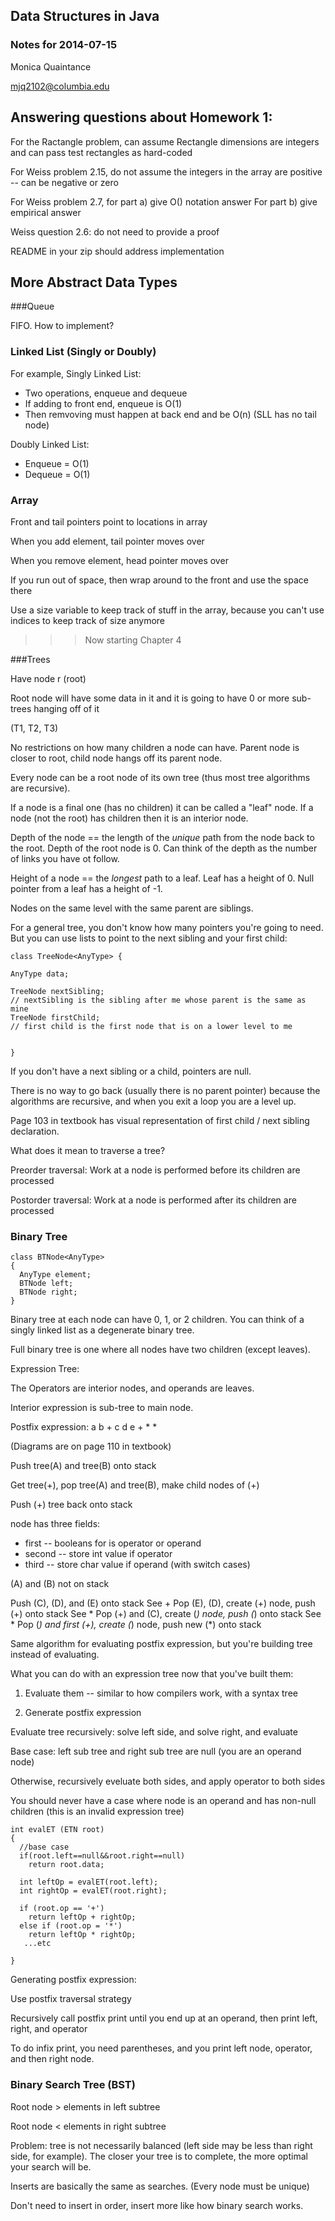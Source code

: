 ## Data Structures in Java
### Notes for 2014-07-15
Monica Quaintance

mjq2102@columbia.edu


## Answering questions about Homework 1:

For the Ractangle problem, can assume Rectangle dimensions are integers and can pass test rectangles as hard-coded

For Weiss problem 2.15, do not assume the integers in the array are positive -- can be negative or zero

For Weiss problem 2.7, for part a) give O() notation answer
For part b) give empirical answer

Weiss question 2.6: do not need to provide a proof

README in your zip should address implementation

## More Abstract Data Types

###Queue

FIFO. How to implement?

### Linked List (Singly or Doubly)

For example, Singly Linked List:

* Two operations, enqueue and dequeue
* If adding to front end, enqueue is O(1)
* Then remvoving must happen at back end and be O(n) (SLL has no tail node)

Doubly Linked List:

* Enqueue = O(1)
* Dequeue = O(1)

### Array

Front and tail pointers point to locations in array

When you add element, tail pointer moves over

When you remove element, head pointer moves over

If you run out of space, then wrap around to the front and use 
the space there

Use a size variable to keep track of stuff in the array, because you 
can't use indices to keep track of size anymore

>>> Now starting Chapter 4

###Trees

Have node r (root)

Root node will have some data in it and it is going to have 0 or more sub-trees hanging off of it

(T1, T2, T3)

No restrictions on how many children a node can have. Parent node is closer to root, child node hangs off its parent node.

Every node can be a root node of its own tree (thus most tree algorithms are recursive).

If a node is a final one (has no children) it can be called a "leaf" node. If a node (not the root) has children then it is an interior node.

Depth of the node == the length of the *unique* path from the node back to the root. Depth of the root node is 0. Can think of the depth as the number of links you have ot follow.

Height of a node == the *longest* path to a leaf. Leaf has a height of 0. Null pointer from a leaf has a height of -1.

Nodes on the same level with the same parent are siblings.

For a general tree, you don't know how many pointers you're going to need. But you can use lists to point to the next sibling and your first child:


    class TreeNode<AnyType> {

    AnyType data;

    TreeNode nextSibling;
    // nextSibling is the sibling after me whose parent is the same as mine
    TreeNode firstChild;
    // first child is the first node that is on a lower level to me


    }

If you don't have a next sibling or a child, pointers are null.

There is no way to go back (usually there is no parent pointer) because the algorithms are recursive, and when you exit a loop you are a level up.

Page 103 in textbook has visual representation of first child / next sibling declaration.

What does it mean to traverse a tree?

Preorder traversal: Work at a node is performed before its children are processed

Postorder traversal: Work at a node is performed after its children are processed

### Binary Tree

    class BTNode<AnyType>
    {
      AnyType element;
      BTNode left;
      BTNode right;
    }

Binary tree at each node can have 0, 1, or 2 children. You can think of a singly linked list as a degenerate binary tree. 

Full binary tree is one where all nodes have two children (except leaves).

Expression Tree:

The Operators are interior nodes, and operands are leaves.

Interior expression is sub-tree to main node.

Postfix expression: a b + c d e + * *

(Diagrams are on page 110 in textbook)

Push tree(A) and tree(B) onto stack

Get tree(+), pop tree(A) and tree(B), make child nodes of (+)

Push (+) tree back onto stack

node has three fields:

* first -- booleans for is operator or operand
* second -- store int value if operator
* third -- store char value if operand (with switch cases)

(A) and (B) not on stack

Push (C), (D), and (E) onto stack
See +
Pop (E), (D), create (+) node, push (+) onto stack
See *
Pop (+) and (C), create (*) node, push (*) onto stack
See *
Pop (*) and first (+), create (*) node, push new (*) onto stack

Same algorithm for evaluating postfix expression, but you're building tree 
instead of evaluating.

What you can do with an expression tree now that you've built them:

1) Evaluate them -- similar to how compilers work, with a syntax tree

2) Generate postfix expression


Evaluate tree recursively: solve left side, and solve right, and evaluate

Base case: left sub tree and right sub tree are null (you are an operand node)

Otherwise, recursively eveluate both sides, and apply operator to both sides

You should never have a case where node is an operand and has 
non-null children (this is an invalid expression tree)

    int evalET (ETN root)
    {
      //base case
      if(root.left==null&&root.right==null)
        return root.data;

      int leftOp = evalET(root.left);
      int rightOp = evalET(root.right);

      if (root.op == '+')
        return leftOp + rightOp;
      else if (root.op = '*')
        return leftOp * rightOp;
       ...etc

    }

Generating postfix expression:

Use postfix traversal strategy

Recursively call postfix print until you end up at an operand, then print 
left, right, and operator

To do infix print, you need parentheses, and you print left node, operator, and then right node.

### Binary Search Tree (BST)

Root node > elements in left subtree

Root node < elements in right subtree

Problem: tree is not necessarily balanced (left side may be less 
than right side, for example). The closer your tree is to complete, the more
optimal your search will be.

Inserts are basically the same as searches. (Every node must be unique)

Don't need to insert in order, insert more like how binary search works.

